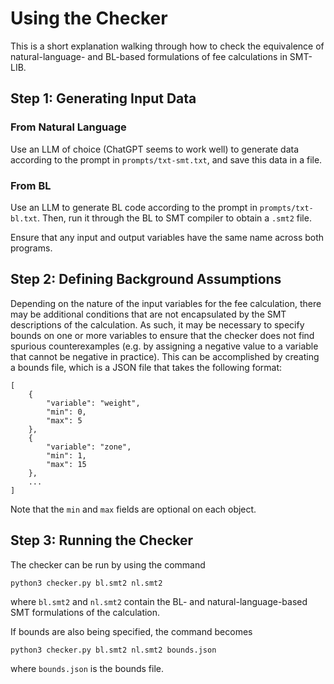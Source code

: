 # Using the Checker

This is a short explanation walking through how to check the equivalence of natural-language- and BL-based formulations of fee calculations in SMT-LIB.

## Step 1: Generating Input Data

### From Natural Language

Use an LLM of choice (ChatGPT seems to work well) to generate data according to the prompt in `prompts/txt-smt.txt`, and save this data in a file.

### From BL

Use an LLM to generate BL code according to the prompt in `prompts/txt-bl.txt`. Then, run it through the BL to SMT compiler to obtain a `.smt2` file.

Ensure that any input and output variables have the same name across both programs.


## Step 2: Defining Background Assumptions
Depending on the nature of the input variables for the fee calculation, there may be additional conditions that are not encapsulated by the SMT descriptions of the calculation. As such, it may be necessary to specify bounds on one or more variables to ensure that the checker does not find spurious counterexamples (e.g. by assigning a negative value to a variable that cannot be negative in practice). This can be accomplished by creating a bounds file, which is a JSON file that takes the following format:

```
[
    {
        "variable": "weight",
        "min": 0,
        "max": 5
    },
    {
        "variable": "zone",
        "min": 1,
        "max": 15
    },
    ...
]
```

Note that the `min` and `max` fields are optional on each object.

## Step 3: Running the Checker

The checker can be run by using the command 

```
python3 checker.py bl.smt2 nl.smt2
```

where `bl.smt2` and `nl.smt2` contain the BL- and natural-language-based SMT formulations of the calculation. 

If bounds are also being specified, the command becomes

```
python3 checker.py bl.smt2 nl.smt2 bounds.json
```

where `bounds.json` is the bounds file.